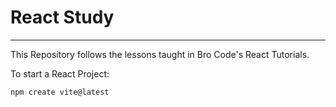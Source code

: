 <h1>React Study</h1>
<hr></hr>
<p>This Repository follows the lessons taught in Bro Code's React Tutorials.</p>
<p>To start a React Project:</p>
<code>npm create vite@latest</code>